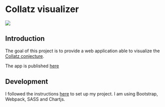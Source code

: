 # Collatz visualizer

<a href="https://github.com/berdal84/collatz-conjecture/actions?query=workflow Node.js CI" title="build">
<img src="https://github.com/berdal84/collatz-conjecture/workflows/Node.js CI/badge.svg" />
</a>

## Introduction

The goal of this project is to provide a web application able to visualize the [Collatz conjecture](https://en.wikipedia.org/wiki/Collatz_conjecture).

The app is published [here](http://collatz-visualizer.dalle-cort.fr)

## Development

I followed the instructions [here](https://getbootstrap.com/docs/5.2/getting-started/webpack/) to set up my project. I am using Bootstrap, Webpack, SASS and Chartjs.
